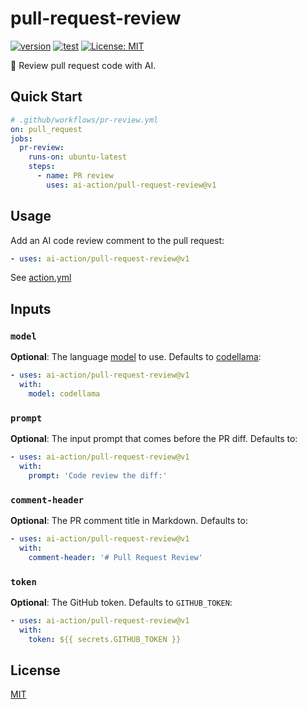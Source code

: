 # pull-request-review

[![version](https://badgen.net/github/release/ai-action/pull-request-review)](https://github.com/ai-action/pull-request-review/releases)
[![test](https://github.com/ai-action/pull-request-review/actions/workflows/test.yml/badge.svg)](https://github.com/ai-action/pull-request-review/actions/workflows/test.yml)
[![License: MIT](https://img.shields.io/badge/License-MIT-blue.svg)](https://opensource.org/licenses/MIT)

👀 Review pull request code with AI.

## Quick Start

```yaml
# .github/workflows/pr-review.yml
on: pull_request
jobs:
  pr-review:
    runs-on: ubuntu-latest
    steps:
      - name: PR review
        uses: ai-action/pull-request-review@v1
```

## Usage

Add an AI code review comment to the pull request:

```yaml
- uses: ai-action/pull-request-review@v1
```

See [action.yml](action.yml)

## Inputs

### `model`

**Optional**: The language [model](https://ollama.com/library) to use. Defaults to [codellama](https://ollama.com/library/codellama):

```yaml
- uses: ai-action/pull-request-review@v1
  with:
    model: codellama
```

### `prompt`

**Optional**: The input prompt that comes before the PR diff. Defaults to:

```yaml
- uses: ai-action/pull-request-review@v1
  with:
    prompt: 'Code review the diff:'
```

### `comment-header`

**Optional**: The PR comment title in Markdown. Defaults to:

```yaml
- uses: ai-action/pull-request-review@v1
  with:
    comment-header: '# Pull Request Review'
```

### `token`

**Optional**: The GitHub token. Defaults to `GITHUB_TOKEN`:

```yaml
- uses: ai-action/pull-request-review@v1
  with:
    token: ${{ secrets.GITHUB_TOKEN }}
```

## License

[MIT](LICENSE)
